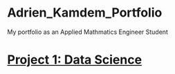 # Adrien_Kamdem_Portfolio
My portfolio as an Applied Mathmatics Engineer Student 

# [Project 1: Data Science](https://github.com/KAMDEMAdrien/Adrien_Kamdem_Portfolio)
